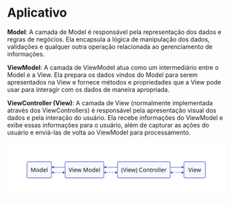# Aplicativo

**Model**: A camada de Model é responsável pela representação dos dados e regras de negócios. Ela encapsula a lógica de
manipulação dos dados, validações e qualquer outra operação relacionada ao gerenciamento de informações.

**ViewModel**: A camada de ViewModel atua como um intermediário entre o Model e a View. Ela prepara os dados vindos do 
Model para serem apresentados na View e fornece métodos e propriedades que a View pode usar para interagir com os 
dados de maneira apropriada.

**ViewController (View)**: A camada de View (normalmente implementada através dos ViewControllers) é responsável pela 
apresentação visual dos dados e pela interação do usuário. Ela recebe informações do ViewModel e exibe essas 
informações para o usuário, além de capturar as ações do usuário e enviá-las de volta ao ViewModel para processamento.

![arquitetura-app](../_media/arquitetura-app.svg)
